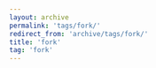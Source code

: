 ```yaml
---
layout: archive
permalink: 'tags/fork/'
redirect_from: 'archive/tags/fork/'
title: 'fork'
tag: 'fork'
---
```

